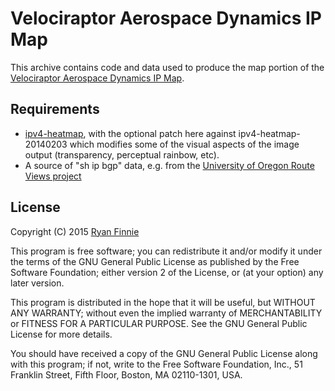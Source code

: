 # Velociraptor Aerospace Dynamics IP Map

This archive contains code and data used to produce the map portion of the [Velociraptor Aerospace Dynamics IP Map](http://vad.solutions/ipmap/).

## Requirements

* [ipv4-heatmap](http://maps.measurement-factory.com/software/index.html), with the optional patch here against ipv4-heatmap-20140203 which modifies some of the visual aspects of the image output (transparency, perceptual rainbow, etc).
* A source of "sh ip bgp" data, e.g. from the [University of Oregon Route Views project](http://archive.routeviews.org/oix-route-views/)

## License

Copyright (C) 2015 [Ryan Finnie](http://www.finnie.org/)

This program is free software; you can redistribute it and/or modify it under the terms of the GNU General Public License as published by the Free Software Foundation; either version 2 of the License, or (at your option) any later version.

This program is distributed in the hope that it will be useful, but WITHOUT ANY WARRANTY; without even the implied warranty of MERCHANTABILITY or FITNESS FOR A PARTICULAR PURPOSE.
See the GNU General Public License for more details.

You should have received a copy of the GNU General Public License along with this program; if not, write to the Free Software Foundation, Inc., 51 Franklin Street, Fifth Floor, Boston, MA 02110-1301, USA.
